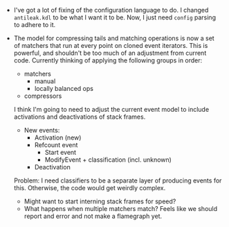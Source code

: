 * I've got a lot of fixing of the configuration language to do. I changed `antileak.kdl` to be what
	I want it to be. Now, I just need `config` parsing to adhere to it.
* The model for compressing tails and matching operations is now a set of matchers that run at every
	point on cloned event iterators. This is powerful, and shouldn't be too much of an adjustment
	from current code. Currently thinking of applying the following groups in order:

	* matchers
		* manual
		* locally balanced ops
	* compressors

	I think I'm going to need to adjust the current event model to include activations and
	deactivations of stack frames.

	* New events:
		* Activation (new)
		* Refcount event
			* Start event
			* ModifyEvent + classification (incl. unknown)
		* Deactivation

	Problem: I need classifiers to be a separate layer of producing events for this. Otherwise, the
	code would get weirdly complex.

	* Might want to start interning stack frames for speed?
	* What happens when multiple matchers match? Feels like we should report and error and not make
		a flamegraph yet.
